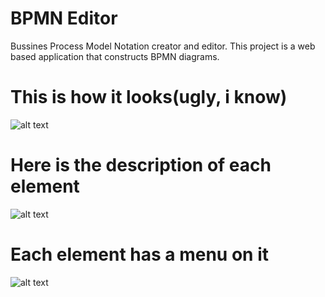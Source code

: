 # BPMN Editor
Bussines Process Model Notation creator and editor.
This project is a web based application that constructs BPMN diagrams.

# This is how it looks(ugly, i know)
![alt text](file:///C:/Users/User/Desktop/bpmn.png)

# Here is the description of each element
![alt text](file:///C:/Users/User/Desktop/bpmn-elements.png)

# Each element has a menu on it
![alt text](file:///C:/Users/User/Desktop/bpmn-element.png)
